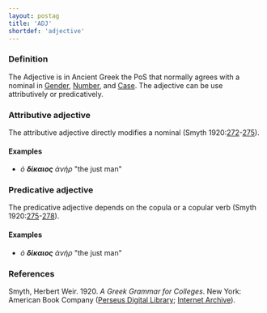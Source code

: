 ```yaml
---
layout: postag
title: 'ADJ'
shortdef: 'adjective'
---
```


### Definition

The Adjective is in Ancient Greek the PoS that normally agrees with a nominal in <a href="https://github.com/UniversalDependencies/docs/blob/pages-source/_grc-feat/Gender.md" target="_blank">Gender</a>, <a href="https://github.com/UniversalDependencies/docs/blob/pages-source/_grc-feat/Number.md" target="_blank">Number</a>, and <a href="https://github.com/UniversalDependencies/docs/blob/pages-source/_grc-feat/Case.md" target="_blank">Case</a>. The adjective can be use attributively or predicatively.

### Attributive adjective

The attributive adjective directly modifies a nominal (Smyth 1920:<a href="http://www.perseus.tufts.edu/hopper/text?doc=Smyth+grammar+1021&fromdoc=Perseus%3Atext%3A1999.04.0007" target="_blank">272</a>-<a href="http://www.perseus.tufts.edu/hopper/text?doc=Smyth+grammar+1039&fromdoc=Perseus%3Atext%3A1999.04.0007" target="_blank">275</a>).

#### Examples

* _ὁ <b>_δίκαιος_</b> ἀνήρ_  "the just man" 

### Predicative adjective

The predicative adjective depends on the copula or a copular verb (Smyth 1920:<a href="http://www.perseus.tufts.edu/hopper/text?doc=Smyth+grammar+1040&fromdoc=Perseus%3Atext%3A1999.04.0007" target="_blank">275</a>-<a href="http://www.perseus.tufts.edu/hopper/text?doc=Smyth+grammar+1062&fromdoc=Perseus%3Atext%3A1999.04.0007" target="_blank">278</a>).

#### Examples

* _ὁ <b>_δίκαιος_</b> ἀνήρ_  "the just man" 



### References

Smyth, Herbert Weir. 1920. _A Greek Grammar for Colleges_. New York: American Book Company (<a href="http://www.perseus.tufts.edu/hopper/text?doc=Smyth+grammar+1&fromdoc=Perseus%3Atext%3A1999.04.0007" target="_blank">Perseus Digital Library</a>; 
<a href="https://archive.org/details/agreekgrammarfo02smytgoog" target="_blank">Internet Archive</a>).

